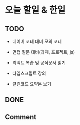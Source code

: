 # 오늘 할일 & 한일

## TODO

- 네이버 코테 대비 모의 코테

- 면접 질문 대비(과제, 프로젝트, js)

- 리액트 복습 및 공식문서 읽기

- 타입스크립트 강의

- 클린코드 요약본 보기

## DONE

## Comment
